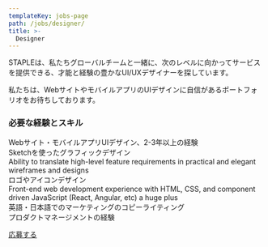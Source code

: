 ```yaml
---
templateKey: jobs-page
path: /jobs/designer/
title: >-
  Designer
---
```


<p>STAPLEは、私たちグローバルチームと一緒に、次のレベルに向かってサービスを提供できる、才能と経験の豊かなUI/UXデザイナーを探しています。</p>
<p>私たちは、WebサイトやモバイルアプリのUIデザインに自信があるポートフォリオをお待ちしております。</p>

### 必要な経験とスキル
Webサイト・モバイルアプリUIデザイン、2-3年以上の経験<br />
Sketchを使ったグラフィックデザイン<br />
Ability to translate high-level feature requirements in practical and elegant wireframes and designs<br />
ロゴやアイコンデザイン<br />
Front-end web development experience with HTML, CSS, and component driven JavaScript (React, Angular, etc) a huge plus<br />
英語・日本語でのマーケティングのコピーライティング<br />
プロダクトマネージメントの経験
<div class="text-center">
<a class="button is-medium is-primary is-outlined pl5 pr5" href="/contacts/">応募する</a>
</div>